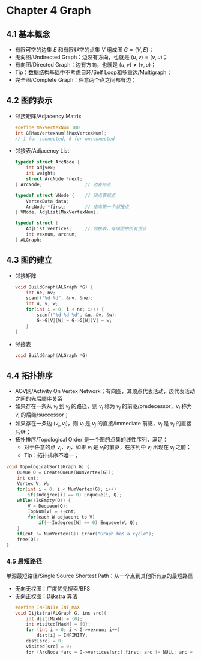 # Chapter 4 Graph

## 4.1 基本概念

- 有限可空的边集 $E$ 和有限非空的点集 $V$ 组成图 $G=\{V, E\}$；
- 无向图/Undirected Graph：边没有方向，也就是 $(u, v) = (v, u)$；
- 有向图/Directed Graph：边有方向，也就是 $(u, v) \neq (v, u)$；
- Tip：数据结构基础中不考虑自环/Self Loop和多重边/Multigraph；
- 完全图/Complete Graph：任意两个点之间都有边；


## 4.2 图的表示

- 邻接矩阵/Adjacency Matrix
    ```C
    #define MaxVertexNum 100
    int G[MaxVertexNum][MaxVertexNum];
    // 1 for connected, 0 for unconnected
    ```

- 邻接表/Adjacency List
    ```C
    typedef struct ArcNode {
        int adjvex;
        int weight;
        struct ArcNode *next;
    } ArcNode;                // 边表结点 
  
    typedef struct VNode {    // 顶点表结点
        VertexData data;
        ArcNode *first;       // 指向第一个邻接点
    } VNode, AdjList[MaxVertexNum];
  
    typedef struct {
        AdjList vertices;     // 邻接表，存储图中所有顶点
        int vexnum, arcnum;
    } ALGraph;
    ```

## 4.3 图的建立

- 邻接矩阵
    ```C
    void BuildGraph(ALGraph *G) {
        int ne, nv;
        scanf("%d %d", &nv, &ne);
        int u, v, w;
        for(int i = 0; i < ne; i++) {
            scanf("%d %d %d", &u, &v, &w);
            G->G[V][W] = G->G[W][V] = w;
        }
    }
    ```
- 邻接表
    ```C
    void BuildGraph(ALGraph *G)
    ```

## 4.4 拓扑排序

- AOV网/Activity On Vertex Network；有向图，其顶点代表活动，边代表活动之间的先后顺序关系
- 如果存在一条从 $v_i$ 到 $v_j$ 的路径，则 $v_i$ 称为 $v_j$ 的前驱/predecessor，$v_j$ 称为 $v_i$ 的后继/successor；
- 如果存在一条边 $(v_i, v_j)$，则 $v_i$ 是 $v_j$ 的直接/Immediate 前驱，$v_j$ 是 $v_i$ 的直接后继；
- 拓扑排序/Topological Order 是一个图的点集的线性序列，满足：
  - 对于任意的点 $v_i$，$v_j$，如果 $v_i$ 是 $v_j$的前驱，在序列中 $v_i$ 出现在 $v_j$ 之前；
  - Tip：拓扑排序不唯一；

```C
void TopologicalSort(Graph G) {
    Queue Q = CreateQueue(NumVertex(G));
    int cnt;
    Vertex V, W;
    for(int i = 0; i < NumVertex(G); i++)
        if(Indegree[i] == 0) Enqueue(i, Q);
    while(!IsEmpty(Q)) {
        V = Dequeue(Q);
        TopNum[V] = ++cnt;
        for(each W adjacent to V)
            if(--Indegree[W] == 0) Enqueue(W, Q);
    }
    if(cnt != NumVertex(G)) Error("Graph has a cycle");
    free(Q);
}
```

### 4.5 最短路径

单源最短路径/Single Source Shortest Path：从一个点到其他所有点的最短路径

- 无向无权图：广度优先搜索/BFS
- 无向正权图：Dijkstra 算法
    ```C
    #define INFINITY INT_MAX
    void Dijkstra(ALGraph G, ins src){
        int dist[MaxN] = {0};
        int visited[MaxN] = {0};
        for (int i = 0; i < G->vexnum; i++)
            dist[i] = INFINITY;
        dist[src] = 0;
        visited[src] = 0;
        for (ArcNode *arc = G->vertices[src].first; arc != NULL; arc = arc->next)
            
    ```
